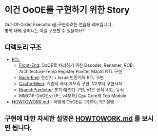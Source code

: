 # 이건 OoOE를 구현하기 위한 Story
Out-Of-Order Execution을 구현하려는 연습용 레포입니다.<br>
방학 내에 성미니는 이걸 구현할 수 있을까요?

## 디렉토리 구조
- [RTL](RTL)
    - [Front-End](RTL/Front-End/): OoOE로 처리하기 위한 Decoder, Renamer, ROB, Architecture-Temp Register Pointer Map의 RTL 구현
    - [Back-End](RTL/Back-end/): 연산기 + Issue 반환기의 RTL 구현
    - [Cache-Mem](RTL/Cache-Mem/): 계층적 캐시 메모리 구현, V2부터 구현시작
    - [BranchPredictor](RTL/BranchPredictor/): 분기 예측기 구현, V1은 정적 V3는 동적
    - MMC16-OoOE.v: (P-, v4부터) Cpu Core의 Top Module
- [HOWTOWORK.md](HOWTOWORK.md) - 어떻게 OoOE로 구현하는가? 설명

## 구현에 대한 자세한 설명은 [HOWTOWORK.md](HOWTOWORK.md) 를 보시면 됩니다.
